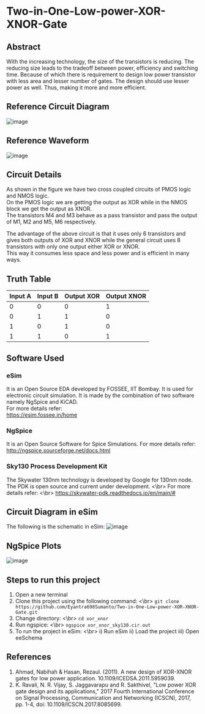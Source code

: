 # Two-in-One-Low-power-XOR-XNOR-Gate
## Abstract
With the increasing technology, the size of the transistors is
reducing. The reducing size leads to the tradeoff between
power, efficiency and switching time. Because of which
there is requirement to design low power transistor with less
area and lesser number of gates. The design should use
lesser power as well. Thus, making it more and more
efficient.
## Reference Circuit Diagram
![image](https://user-images.githubusercontent.com/58599984/152688334-fa3ad04d-e142-4dd1-a0cf-00fd13ca2d9e.png)
## Reference Waveform
![image](https://user-images.githubusercontent.com/58599984/152688402-29877a15-deb3-4dee-9bcc-2313851182de.png)
## Circuit Details
As shown in the figure we have two cross coupled
circuits of PMOS logic and NMOS logic.
</br>
On the PMOS logic we are getting the output as XOR
while in the NMOS block we get the output as XNOR.
</br>
The transistors M4 and M3 behave as a pass transistor
and pass the output of M1, M2 and M5, M6
respectively.
</br>

The advantage of the above circuit is that it uses only
6 transistors and gives both outputs of XOR and
XNOR while the general circuit uses 8 transistors with
only one output either XOR or XNOR.
</br>
This way it consumes less space and less power and is
efficient in many ways.
</br>
## Truth Table

| Input A  | Input B | Output XOR  | Output XNOR |
| ------------- | ------------- | ------------- | ------------- |
| 0  | 0 | 0  | 1 |
| 0  | 1 | 1| 0|
| 1  | 0 |1|0|
| 1 | 1 |0|1|
## Software Used
### eSim
It is an Open Source EDA developed by FOSSEE, IIT Bombay. It is used for electronic circuit simulation. It is made by the combination of two software namely NgSpice and KiCAD.
</br>
For more details refer:
</br>
https://esim.fossee.in/home
### NgSpice
It is an Open Source Software for Spice Simulations. For more details refer:
</br>
http://ngspice.sourceforge.net/docs.html
### Sky130 Process Development Kit
The Skywater 130nm technology is developed by Google for 130nm node. The PDK is open source and current under development.
<\br>
For more details refer:
<\br>
https://skywater-pdk.readthedocs.io/en/main/#
## Circuit Diagram in eSim
The following is the schematic in eSim:
![image](https://user-images.githubusercontent.com/58599984/152689138-782225f4-7e95-4ec2-a595-84ae342f1752.png)
## NgSpice Plots
![image](https://user-images.githubusercontent.com/58599984/152690017-6b2b665c-f73a-46c4-ae52-39135bd46ac7.png)
## Steps to run this project
1. Open a new terminal
2. Clone this project using the following command:
<\br>
```git clone https://github.com/Eyantra698Sumanto/Two-in-One-Low-power-XOR-XNOR-Gate.git ```
3. Change directory:
<\br>
```cd xor_xnor```
4. Run ngspice:
<\br>
```ngspice xor_xnor_sky130.cir.out```
5. To run the project in eSim:
<\br>
i) Run eSim
ii) Load the project
iii) Open eeSchema

## References
1. Ahmad, Nabihah & Hasan, Rezaul. (2011). A new design of XOR-XNOR gates for low power application. 10.1109/ICEDSA.2011.5959039. 
2. K. Ravali, N. R. Vijay, S. Jaggavarapu and R. Sakthivel, "Low power XOR gate design and its applications," 2017 Fourth International Conference on Signal Processing, Communication and Networking (ICSCN), 2017, pp. 1-4, doi: 10.1109/ICSCN.2017.8085699.


